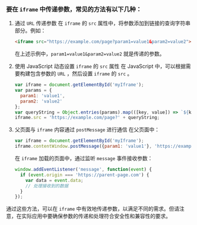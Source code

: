 ### 要在 `iframe` 中传递参数，常见的方法有以下几种：

1. 通过 `URL` 传递参数
    在 `iframe` 的 `src` 属性中，将参数添加到链接的查询字符串部分。例如：
    ```html
    <iframe src="https://example.com/page?param1=value1&param2=value2"></iframe>
    ```
    在上述示例中，`param1=value1&param2=value2` 就是传递的参数。

2. 使用 JavaScript 动态设置 `iframe` 的 `src` 属性
    在 JavaScript 中，可以根据需要构建包含参数的 `URL` ，然后设置 `iframe` 的 `src` 。
    ```javascript
    var iframe = document.getElementById('myIframe');
    var params = {
      param1: 'value1',
      param2: 'value2'
    };
    var queryString = Object.entries(params).map(([key, value]) => `${key}=${value}`).join('&');
    iframe.src = 'https://example.com/page?' + queryString;
    ```

3. 父页面与 `iframe` 内容通过 `postMessage` 进行通信
    在父页面中：
    ```javascript
    var iframe = document.getElementById('myIframe');
    iframe.contentWindow.postMessage({param1: 'value1'}, 'https://example.com');
    ```
    在 `iframe` 加载的页面中，通过监听 `message` 事件接收参数：
    ```javascript
    window.addEventListener('message', function(event) {
      if (event.origin === 'https://parent-page.com') {
        var data = event.data;
        // 处理接收到的数据
      }
    });
    ```

通过这些方法，可以在 `iframe` 中有效地传递参数，以满足不同的需求。但请注意，在实际应用中要确保参数的传递和处理符合安全性和兼容性的要求。 
